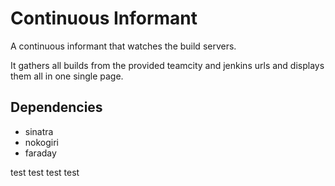 # Continuous Informant

A continuous informant that watches the build servers.

It gathers all builds from the provided teamcity and jenkins urls and displays them all in one single page.

## Dependencies
* sinatra
* nokogiri
* faraday

test
test
test
test
